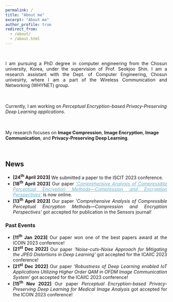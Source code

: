 ```yaml
---
permalink: /
title: "About me"
excerpt: "About me"
author_profile: true
redirect_from: 
  - /about/
  - /about.html
---
```

<br>
<p align="justify">
I am pursuing a PhD degree in computer engineering from the Chosun university, Korea, under the supervision of Prof. Seokjoo Shin. I am a research assistant with the Dept. of Computer Engineering, Chosun univesirty, where I am a part of the Wireless Communication and Networking (WHYNET) group.

<br><br>
Currently, I am working on <i>Perceptual Encryption-based Privacy-Preserving Deep Learning applications</i>.

<br><br>
My research focuses on <b>Image Compression</b>, <b>Image Encryption</b>, <b>Image Communication</b>, and <b>Privacy-Preserving Deep Learning</b>.
</p>

<br>
<h2>News</h2>

<ul  align="justify">
	<li><strong>[24<sup>th</sup> April 2023]</strong> We submitted a paper to the ISCIT 2023 conference.</li>
	<li><strong>[18<sup>th</sup> April 2023]</strong> Our paper <i><a href="https://www.mdpi.com/1424-8220/23/8/4057" target="_blank" style="color:#64B2CB">'Comprehensive Analysis of Compressible Perceptual Encryption Methods—Compression and Encryption Perspectives'</a></i>  is now online.</li>
	<li><strong>[13<sup>th</sup> April 2023]</strong> Our paper <i>'Comprehensive Analysis of Compressible Perceptual Encryption Methods—Compression and Encryption Perspectives'</i> got accepted for publication in the Sensors journal!</li>
</ul>

<h3>Past Events</h3>
<ul align="justify">
	<li><strong>[11<sup>th</sup> Jan 2023]</strong> Our paper won one of the best papers award at the ICOIN 2023 conference!</li>
	<li><strong>[21<sup>st</sup> Dec 2022]</strong> Our paper <i>'Noise-cuts-Noise Approach for Mitigating the JPEG Distortions in Deep Learning'</i> got accepted for the ICAIIC 2023 conference!</li>
	<li><strong>[21<sup>st</sup> Dec 2022]</strong> Our paper <i>'Robustness of Deep Learning enabled IoT Applications Utilizing Higher Order QAM in OFDM Image Communication System'</i> got accepted for the ICAIIC 2023 conference!</li>
	<li><strong>[15<sup>th</sup> Nov 2022]</strong> Our paper <i>Perceptual Encryption-based Privacy-Preserving Deep Learning for Medical Image Analysis</i> got accepted for the ICOIN 2023 conference!</li>
</ul>